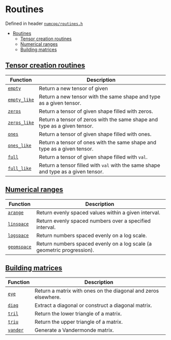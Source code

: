 # Routines

Defined in header [`numcpp/routines.h`](/include/numcpp/routines.h)

- [Routines](#routines)
  - [Tensor creation routines](#tensor-creation-routines)
  - [Numerical ranges](#numerical-ranges)
  - [Building matrices](#building-matrices)

## [Tensor creation routines](Tensor%20creation%20routines.md)

| Function                                                   | Description                                                                       |
| ---------------------------------------------------------- | --------------------------------------------------------------------------------- |
| [`empty`](Tensor%20creation%20routines.md#empty)           | Return a new tensor of given                                                      |
| [`empty_like`](Tensor%20creation%20routines.md#empty_like) | Return a new tensor with the same shape and type as a given tensor.               |
| [`zeros`](Tensor%20creation%20routines.md#zeros)           | Return a tensor of given shape filled with zeros.                                 |
| [`zeros_like`](Tensor%20creation%20routines.md#zeros_like) | Return a tensor of zeros with the same shape and type as a given tensor.          |
| [`ones`](Tensor%20creation%20routines.md#ones)             | Return a tensor of given shape filled with ones.                                  |
| [`ones_like`](Tensor%20creation%20routines.md#ones_like)   | Return a tensor of ones with the same shape and type as a given tensor.           |
| [`full`](Tensor%20creation%20routines.md#full)             | Return a tensor of given shape filled with `val`.                                 |
| [`full_like`](Tensor%20creation%20routines.md#full_like)   | Return a tensor filled with `val` with the same shape and type as a given tensor. |

## [Numerical ranges](Numerical%20ranges.md)

| Function                                       | Description                                                            |
| ---------------------------------------------- | ---------------------------------------------------------------------- |
| [`arange`](Numerical%20ranges.md#arange)       | Return evenly spaced values within a given interval.                   |
| [`linspace`](Numerical%20ranges.md#linspace)   | Return evenly spaced numbers over a specified interval.                |
| [`logspace`](Numerical%20ranges.md#logspace)   | Return numbers spaced evenly on a log scale.                           |
| [`geomspace`](Numerical%20ranges.md#geomspace) | Return numbers spaced evenly on a log scale (a geometric progression). |

## [Building matrices](Building%20matrices.md)

| Function                                  | Description                                                    |
| ----------------------------------------- | -------------------------------------------------------------- |
| [`eye`](Building%20matrices.md#eye)       | Return a matrix with ones on the diagonal and zeros elsewhere. |
| [`diag`](Building%20matrices.md#diag)     | Extract a diagonal or construct a diagonal matrix.             |
| [`tril`](Building%20matrices.md#tril)     | Return the lower triangle of a matrix.                         |
| [`triu`](Building%20matrices.md#triu)     | Return the upper triangle of a matrix.                         |
| [`vander`](Building%20matrices.md#vander) | Generate a Vandermonde matrix.                                 |
